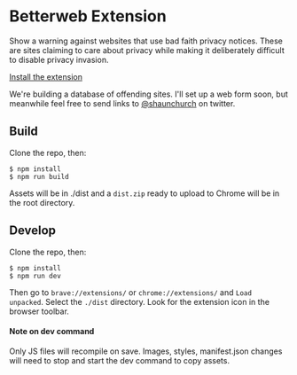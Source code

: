 # Betterweb Extension

Show a warning against websites that use bad faith privacy notices. These are sites claiming to care about privacy while making it deliberately difficult to disable privacy invasion.

[Install the extension](https://chrome.google.com/webstore/detail/betterweb/olklefeopkpepjnllbckpcjakfdiheco)

We're building a database of offending sites. I'll set up a web form soon, but meanwhile feel free to send links to [@shaunchurch](https://twitter.com/shaunchurch) on twitter.

## Build

Clone the repo, then:

```
$ npm install
$ npm run build
```

Assets will be in ./dist and a `dist.zip` ready to upload to Chrome will be in the root directory.

## Develop

Clone the repo, then:

```
$ npm install
$ npm run dev
```

Then go to `brave://extensions/` or `chrome://extensions/` and `Load unpacked`. Select the `./dist` directory. Look for the extension icon in the browser toolbar.

#### Note on dev command

Only JS files will recompile on save. Images, styles, manifest.json changes will need to stop and start the dev command to copy assets.
